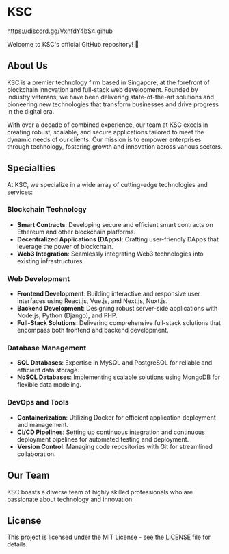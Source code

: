 # KSC
 https://discord.gg/VxnfdY4bS4.gihub

Welcome to KSC's official GitHub repository! 👋

## About Us

KSC is a premier technology firm based in Singapore, at the forefront of blockchain innovation and full-stack web development. Founded by industry veterans, we have been delivering state-of-the-art solutions and pioneering new technologies that transform businesses and drive progress in the digital era.

With over a decade of combined experience, our team at KSC excels in creating robust, scalable, and secure applications tailored to meet the dynamic needs of our clients. Our mission is to empower enterprises through technology, fostering growth and innovation across various sectors.

## Specialties

At KSC, we specialize in a wide array of cutting-edge technologies and services:

### Blockchain Technology
- **Smart Contracts**: Developing secure and efficient smart contracts on Ethereum and other blockchain platforms.
- **Decentralized Applications (DApps)**: Crafting user-friendly DApps that leverage the power of blockchain.
- **Web3 Integration**: Seamlessly integrating Web3 technologies into existing infrastructures.

### Web Development
- **Frontend Development**: Building interactive and responsive user interfaces using React.js, Vue.js, and Next.js, Nuxt.js.
- **Backend Development**: Designing robust server-side applications with Node.js, Python (Django), and PHP.
- **Full-Stack Solutions**: Delivering comprehensive full-stack solutions that encompass both frontend and backend development.

### Database Management
- **SQL Databases**: Expertise in MySQL and PostgreSQL for reliable and efficient data storage.
- **NoSQL Databases**: Implementing scalable solutions using MongoDB for flexible data modeling.

### DevOps and Tools
- **Containerization**: Utilizing Docker for efficient application deployment and management.
- **CI/CD Pipelines**: Setting up continuous integration and continuous deployment pipelines for automated testing and deployment.
- **Version Control**: Managing code repositories with Git for streamlined collaboration.

## Our Team

KSC boasts a diverse team of highly skilled professionals who are passionate about technology and innovation:

## License

This project is licensed under the MIT License - see the [LICENSE](LICENSE) file for details.
